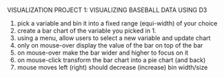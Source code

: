 VISUALIZATION PROJECT 1:
VISUALIZING BASEBALL DATA USING D3

1. pick a variable and bin it into a fixed range (equi-width) of your choice
2. create a bar chart of the variable you picked in 1.
3. using a menu, allow users to select a new variable and update chart
4. only on mouse-over display the value of the bar on top of the bar
5. on mouse-over make the bar wider and higher to focus on it
6. on mouse-click transform the bar chart into a pie chart (and back)
7. mouse moves left (right) should decrease (increase) bin width/size 
